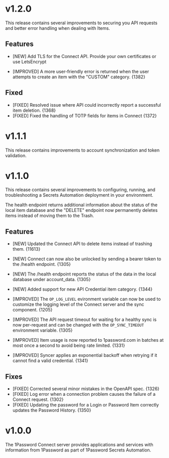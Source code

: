 [//]: # "START/v1.2.0"

# v1.2.0

This release contains several improvements to securing you API requests and better error handling when dealing with Items.

## Features

- [NEW] Add TLS for the Connect API. Provide your own certificates or use LetsEncrypt

- [IMPROVED] A more user-friendly error is returned when the user attempts to create an item with the "CUSTOM" category. {1382}

## Fixed

- [FIXED] Resolved issue where API could incorrectly report a successful item deletion. {1368}
- [FIXED] Fixed the handling of TOTP fields for items in Connect {1372}

[//]: # "START/v1.1.1"

# v1.1.1

This release contains improvements to account synchronization and token validation.

[//]: # "START/v1.1.0"

# v1.1.0

This release contains several improvements to configuring, running, and troubleshooting a Secrets Automation deployment in your environment.

The health endpoint returns additional information about the status of the local item database and the "DELETE" endpoint now permanently deletes items instead of moving them to the Trash.

## Features

- [NEW] Updated the Connect API to delete items instead of trashing them. {11613}
- [NEW] Connect can now also be unlocked by sending a bearer token to the /health endpoint. {1305}
- [NEW] The /health endpoint reports the status of the data in the local database under account_data. {1305}
- [NEW] Added support for new API Credential item category. {1344}

- [IMPROVED] The `OP_LOG_LEVEL` evironment variable can now be used to customize the logging level of the Connect server and the sync component. {1205}
- [IMPROVED] The API request timeout for waiting for a healthy sync is now per-request and can be changed with the `OP_SYNC_TIMEOUT` environment variable. {1305}
- [IMPROVED] Item usage is now reported to 1password.com in batches at most once a second to avoid being rate limited. {1331}
- [IMPROVED] Syncer applies an exponential backoff when retrying if it cannot find a valid credential. {1341}

## Fixes

- [FIXED] Corrected several minor mistakes in the OpenAPI spec. {1326}
- [FIXED] Log error when a connection problem causes the failure of a Connect request. {1302}
- [FIXED] Updating the password for a Login or Password Item correctly updates the Password History. {1350}

[//]: # "START/v1.0.0"

# v1.0.0

The 1Password Connect server provides applications and services with information from 1Password as part of 1Password Secrets Automation.
